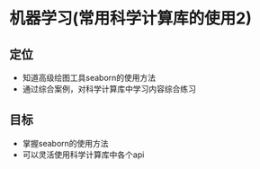# 机器学习(常用科学计算库的使用2)

## 定位

- 知道高级绘图工具seaborn的使用方法
- 通过综合案例，对科学计算库中学习内容综合练习

## 目标

- 掌握seaborn的使用方法
- 可以灵活使用科学计算库中各个api